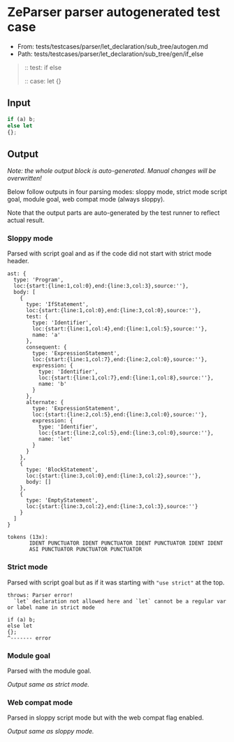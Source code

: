 # ZeParser parser autogenerated test case

- From: tests/testcases/parser/let_declaration/sub_tree/autogen.md
- Path: tests/testcases/parser/let_declaration/sub_tree/gen/if_else

> :: test: if else
>
> :: case: let
>          {}

## Input


`````js
if (a) b;
else let
{};
`````

## Output

_Note: the whole output block is auto-generated. Manual changes will be overwritten!_

Below follow outputs in four parsing modes: sloppy mode, strict mode script goal, module goal, web compat mode (always sloppy).

Note that the output parts are auto-generated by the test runner to reflect actual result.

### Sloppy mode

Parsed with script goal and as if the code did not start with strict mode header.

`````
ast: {
  type: 'Program',
  loc:{start:{line:1,col:0},end:{line:3,col:3},source:''},
  body: [
    {
      type: 'IfStatement',
      loc:{start:{line:1,col:0},end:{line:3,col:0},source:''},
      test: {
        type: 'Identifier',
        loc:{start:{line:1,col:4},end:{line:1,col:5},source:''},
        name: 'a'
      },
      consequent: {
        type: 'ExpressionStatement',
        loc:{start:{line:1,col:7},end:{line:2,col:0},source:''},
        expression: {
          type: 'Identifier',
          loc:{start:{line:1,col:7},end:{line:1,col:8},source:''},
          name: 'b'
        }
      },
      alternate: {
        type: 'ExpressionStatement',
        loc:{start:{line:2,col:5},end:{line:3,col:0},source:''},
        expression: {
          type: 'Identifier',
          loc:{start:{line:2,col:5},end:{line:3,col:0},source:''},
          name: 'let'
        }
      }
    },
    {
      type: 'BlockStatement',
      loc:{start:{line:3,col:0},end:{line:3,col:2},source:''},
      body: []
    },
    {
      type: 'EmptyStatement',
      loc:{start:{line:3,col:2},end:{line:3,col:3},source:''}
    }
  ]
}

tokens (13x):
       IDENT PUNCTUATOR IDENT PUNCTUATOR IDENT PUNCTUATOR IDENT IDENT
       ASI PUNCTUATOR PUNCTUATOR PUNCTUATOR
`````

### Strict mode

Parsed with script goal but as if it was starting with `"use strict"` at the top.

`````
throws: Parser error!
  `let` declaration not allowed here and `let` cannot be a regular var or label name in strict mode

if (a) b;
else let
{};
^------- error
`````


### Module goal

Parsed with the module goal.

_Output same as strict mode._

### Web compat mode

Parsed in sloppy script mode but with the web compat flag enabled.

_Output same as sloppy mode._
